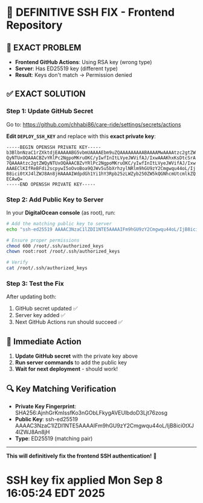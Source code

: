 # 🔧 DEFINITIVE SSH FIX - Frontend Repository

## 🎯 **EXACT PROBLEM**
- **Frontend GitHub Actions**: Using RSA key (wrong type)
- **Server**: Has ED25519 key (different type)
- **Result**: Keys don't match → Permission denied

## ✅ **EXACT SOLUTION**

### **Step 1: Update GitHub Secret**
Go to: https://github.com/chhabi86/care-ride/settings/secrets/actions

**Edit `DEPLOY_SSH_KEY`** and replace with this **exact private key**:

```
-----BEGIN OPENSSH PRIVATE KEY-----
b3BlbnNzaC1rZXktdjEAAAAABG5vbmUAAAAEbm9uZQAAAAAAAAABAAAAMwAAAAtzc2gtZW
QyNTUxOQAAACBZvYRlPc2NgpoMKruOKC/yIwfInItLVyeJWVifAJ/IxwAAAKhxKsDtcSrA
7QAAAAtzc2gtZWQyNTUxOQAAACBZvYRlPc2NgpoMKruOKC/yIwfInItLVyeJWVifAJ/Ixw
AAAEClKIfReBFdi2scpywI5oOvoBoa9QJWv5u5bXrhzylNRlm9hGU9zY2Cmgwqu44oL/Ij
B8ici0tXJ4lZWJ8An8jHAAAAIWdpdGh1Yi1hY3Rpb25zLWZyb250ZW5kQGNhcmUtcmlkZQ
ECAwQ=
-----END OPENSSH PRIVATE KEY-----
```

### **Step 2: Add Public Key to Server**
In your **DigitalOcean console** (as root), run:

```bash
# Add the matching public key to server
echo "ssh-ed25519 AAAAC3NzaC1lZDI1NTE5AAAAIFm9hGU9zY2Cmgwqu44oL/IjB8ici0tXJ4lZWJ8An8jH github-actions-frontend@care-ride" >> /root/.ssh/authorized_keys

# Ensure proper permissions
chmod 600 /root/.ssh/authorized_keys
chown root:root /root/.ssh/authorized_keys

# Verify
cat /root/.ssh/authorized_keys
```

### **Step 3: Test the Fix**
After updating both:
1. GitHub secret updated ✅
2. Server key added ✅
3. Next GitHub Actions run should succeed ✅

## 🚀 **Immediate Action**
1. **Update GitHub secret** with the private key above
2. **Run server commands** to add the public key
3. **Wait for next deployment** - should work!

## 🔍 **Key Matching Verification**
- **Private Key Fingerprint**: SHA256:AjnhGrKmIssfKo3nGObLFkygAVEUlbdoD3Ljt76zosg
- **Public Key**: ssh-ed25519 AAAAC3NzaC1lZDI1NTE5AAAAIFm9hGU9zY2Cmgwqu44oL/IjB8ici0tXJ4lZWJ8An8jH
- **Type**: ED25519 (matching pair)

---
**This will definitively fix the frontend SSH authentication!** 🎉
# SSH key fix applied Mon Sep  8 16:05:24 EDT 2025
